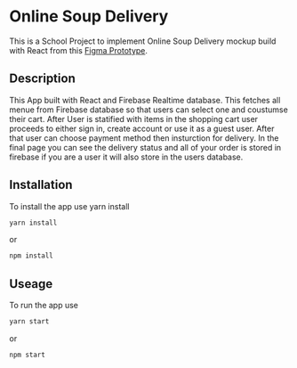 # Online Soup Delivery

This is a School Project to implement Online Soup Delivery mockup build with React from this [Figma Prototype](https://www.figma.com/proto/ijGuWgLJCxmOTXo9GPjyeo/Online-Soup?node-id=27%3A170&scaling=scale-down).

## Description 
This App built with React and Firebase Realtime database. This fetches all menue from Firebase database so that users can select one and coustumse their cart. After User is statified with items in the shopping cart user proceeds to either sign in, create account or use it as a guest user. After that user can choose payment method then insturction for delivery. In the final page you can see the delivery status and all of your order is stored in firebase if you are a user it will also store in the users database.  

## Installation

To install the app use yarn install

```bash
yarn install
```
or
```bash
npm install
```

## Useage

To run the app use
```bash
yarn start
```
or
```bash
npm start
```